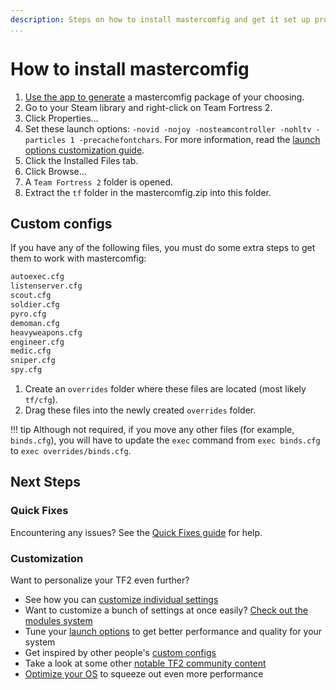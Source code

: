 ```yaml
---
description: Steps on how to install mastercomfig and get it set up properly.
...
```


# How to install mastercomfig

1. [Use the app to generate](https://comfig.app/app) a mastercomfig package of your choosing.
2. Go to your Steam library and right-click on Team Fortress 2.
3. Click Properties...
4. Set these launch options: `-novid -nojoy -nosteamcontroller -nohltv -particles 1 -precachefontchars`. For more information, read the [launch options customization guide](../customization/launch_options.md).
5. Click the Installed Files tab.
6. Click Browse...
7. A `Team Fortress 2` folder is opened.
8. Extract the `tf` folder in the mastercomfig.zip into this folder.

## Custom configs

If you have any of the following files, you must do some extra steps to get them to work with mastercomfig:

```txt
autoexec.cfg
listenserver.cfg
scout.cfg
soldier.cfg
pyro.cfg
demoman.cfg
heavyweapons.cfg
engineer.cfg
medic.cfg
sniper.cfg
spy.cfg
```

1. Create an `overrides` folder where these files are located (most likely `tf/cfg`).
2. Drag these files into the newly created `overrides` folder.

!!! tip
Although not required, if you move any other files (for example, `binds.cfg`), you will have to update the `exec` command from `exec binds.cfg` to `exec overrides/binds.cfg`.

## Next Steps

### Quick Fixes

Encountering any issues? See the [Quick Fixes guide](../next_steps/quick_fixes.md) for help.

### Customization

Want to personalize your TF2 even further?

- See how you can [customize individual settings](../customization/custom_configs.md)
- Want to customize a bunch of settings at once easily? [Check out the modules system](../customization/modules.md)
- Tune your [launch options](../customization/launch_options.md) to get better performance and quality for your system
- Get inspired by other people's [custom configs](../customization/custom_config_list.md)
- Take a look at some other [notable TF2 community content](../customization/see_also.md)
- [Optimize your OS](../os/index.md) to squeeze out even more performance

